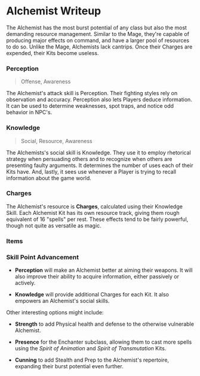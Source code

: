 # Alchemist Writeup

The Alchemist has the most burst potential of any class but also the most demanding resource management. Similar to the Mage, they're capable of producing major effects on command, and have a larger pool of resources to do so. Unlike the Mage, Alchemists lack cantrips. Once their Charges are expended, their Kits become useless.

### Perception

> Offense, Awareness

The Alchemist's attack skill is Perception. Their fighting styles rely on observation and accuracy. Perception also lets Players deduce information. It can be used to determine weaknesses, spot traps, and notice odd behavior in NPC's.

### Knowledge

> Social, Resource, Awareness

The Alchemists's social skill is Knowledge. They use it to employ rhetorical strategy when persuading others and to recognize when others are presenting faulty arguments. It determines the number of uses each of their Kits have. And, lastly, it sees use whenever a Player is trying to recall information about the game world.

### Charges

The Alchemist's resource is **Charges**, calculated using their Knowledge Skill. Each Alchemist Kit has its own resource track, giving them rough equivalent of 16 "spells" per rest. These effects tend to be fairly powerful, though not quite as versatile as magic.

### Items

### Skill Point Advancement

- **Perception** will make an Alchemist better at aiming their weapons. It will also improve their ability to acquire information, either passively or actively.

- **Knowledge** will provide additional Charges for each Kit. It also empowers an Alchemist's social skills.

Other interesting options might include:

- **Strength** to add Physical health and defense to the otherwise vulnerable Alchemist.

- **Presence** for the Enchanter subclass, allowing them to cast more spells using the _Spirit of Animation_ and _Spirit of Transmutation_ Kits.

- **Cunning** to add Stealth and Prep to the Alchemist's repertoire, expanding their burst potential even further.
